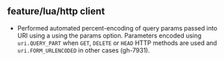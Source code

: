 ## feature/lua/http client

* Performed automated percent-encoding of query params passed into URI using a
  using the params option. Parameters encoded using `uri.QUERY_PART` when `GET`,
  `DELETE` or `HEAD` HTTP methods are used and `uri.FORM_URLENCODED` in other
  cases (gh-7931).
